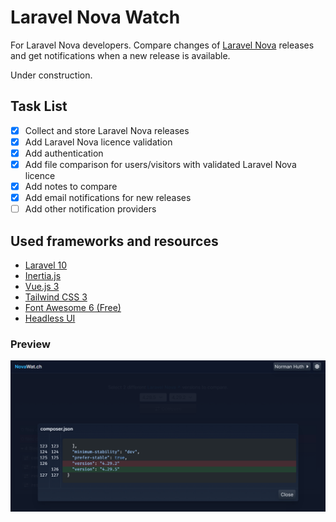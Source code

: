 # Laravel Nova Watch

For Laravel Nova developers. Compare changes of [Laravel Nova](https://nova.laravel.com/) releases and get notifications
when a new release is available.

Under construction.

## Task List

- [x] Collect and store Laravel Nova releases
- [x] Add Laravel Nova licence validation
- [x] Add authentication
- [x] Add file comparison for users/visitors with validated Laravel Nova licence
- [x] Add notes to compare
- [x] Add email notifications for new releases
- [ ] Add other notification providers

## Used frameworks and resources

- [Laravel 10](https://laravel.com/docs/10.x)
- [Inertia.js](https://inertiajs.com/)
- [Vue.js 3](https://vuejs.org/)
- [Tailwind CSS 3](https://tailwindcss.com/)
- [Font Awesome 6 (Free)](https://fontawesome.com/)
- [Headless UI](https://headlessui.com/)

### Preview

![File compare](https://raw.githubusercontent.com/Muetze42/nova-watch/main/resources/assets/file-compare.png "File compare")
